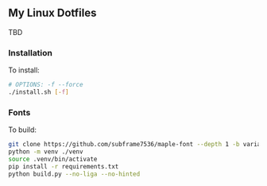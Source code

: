 ## My Linux Dotfiles
TBD

### Installation
To install:
```bash
# OPTIONS: -f --force
./install.sh [-f]
```

### Fonts
To build:
```bash
git clone https://github.com/subframe7536/maple-font --depth 1 -b variable
python -m venv ./venv
source .venv/bin/activate
pip install -r requirements.txt
python build.py --no-liga --no-hinted
```
